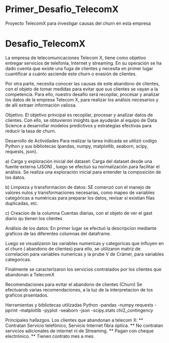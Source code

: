 # Primer_Desafio_TelecomX
Proyecto  TelecomX para investigar causas del churn en esta empresa


# Desafio_TelecomX
La empresa de telecomunicaciones Telecom X, tiene como objetivo entregar servicios de telefonía, Internet y streaming. En su operación se ha dado cuenta que existe una fuga de clientes y necesita en primer lugar cuantificar a cuánto asciende este churn o evasión de clientes.

Por otra parte, necesita conocer las causas de este abandono de clientes, con el objeto de tomar medidas para evitar que sus clientes se vayan a la competencia. Para ello, nuestro desafío será recopilar, procesar y analizar los datos de la empresa Telecom X, para realizar los análisis necesarios y de allí extraer información valiosa.

Objetivo.
El objetivo principal es recopilar, procesar y analizar datos de clientes. Con ello, se obtuvieron insights que ayudarán al equipo de Data Science a desarrollar modelos predictivos y estrategias efectivas para reducir la tasa de churn.

Desarrollo de  Actividades
Para realizar la tarea indicada se utilizó codigo Python y  sus bibliotecas (pandas, numpy, matplotlib, seaborn, scipy, requests, json).

a) Carga y exploración inicial del dataset: Carga del dataset desde una fuente externa (JSON) , luego se efectuó su  normalización  para facilitar el análisis. Se realiza una exploración inicial para entender la composición de los datos.

b) Limpieza y transformacion de datos: SE comenzó con el manejo de valores nulos y transformaciones necesarias, como mapeo de variables categóricas a numéricas para preparar los datos, revisar si existian filas duplicadas, etc.

c) Creacion de la columna Cuentas diarias, con el objeto de ver el gast diario qu tienen los clientes

Análisis de los datos:
En primer lugar se efectuó la descripcion mediante graficos de las diferentes columnas del dataframe.

Luego se visualizaron las variables numericas y categoricas que influyen en el churn ( abandono de clientes)
para ello, se utilizaron matriz de correlacion para variables numericas y la prube V de Crámer, para variables categoricas.

Finalmente se caracterizaron los servicios contratados por los clientes que abandonan a TelecomX

Recomendaciones para evitar el abandono de clientes (Churn)
Se efectuarob varias recomendaciones, a la luz de la interpretacion de los graficos prsentados.

Herramientas y bibliotecas utilizadas
Python
-pandas
-numpy
requests
-pprint
-matplotlib
-pyplot
-seaborn
-json
-scipy.stats  chi2_contingency

Principales hallazgos.
Los clientes que abandonan a telecom X:
** Contratan Servicio telefónico, Servicio Internet fibra óptica.
** No contratan servicios adicionales de internet ni de Streaming.
** Pagan con cheque electrónico.
** Tienen contrato mes a mes.



